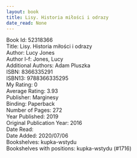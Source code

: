 ```yaml
---
layout: book
title: Lisy. Historia miłości i odrazy
date_read: None
---
```


Book Id: 52318366<br />
Title: Lisy. Historia miłości i odrazy<br />
Author: Lucy   Jones<br />
Author l-f: Jones, Lucy<br />
Additional Authors: Adam Pluszka<br />
ISBN: 8366335291<br />
ISBN13: 9788366335295<br />
My Rating: 0<br />
Average Rating: 3.93<br />
Publisher: Marginesy<br />
Binding: Paperback<br />
Number of Pages: 272<br />
Year Published: 2019<br />
Original Publication Year: 2016<br />
Date Read: <br />
Date Added: 2020/07/06<br />
Bookshelves: kupka-wstydu<br />
Bookshelves with positions: kupka-wstydu (#1716)<br />

